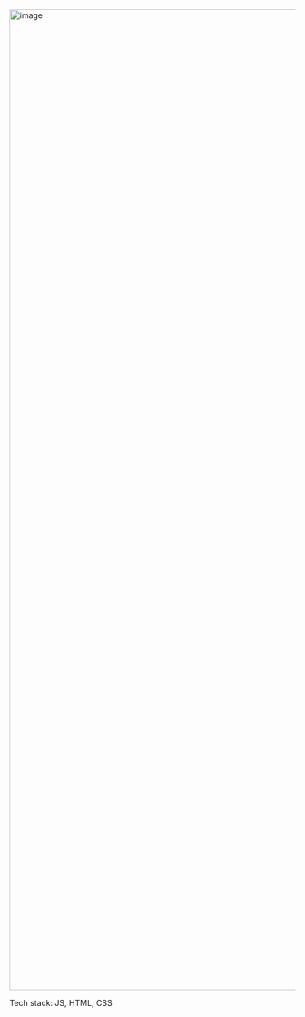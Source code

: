 <img width="1725" alt="image" src="https://github.com/user-attachments/assets/6a4a4fce-6434-420e-8c97-79a1616eda82">

Tech stack: JS, HTML, CSS
